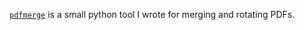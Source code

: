 [`pdfmerge`][1] is a small python tool I wrote for merging and rotating PDFs.

[1]: https://github.com/metaist/pdfmerge
